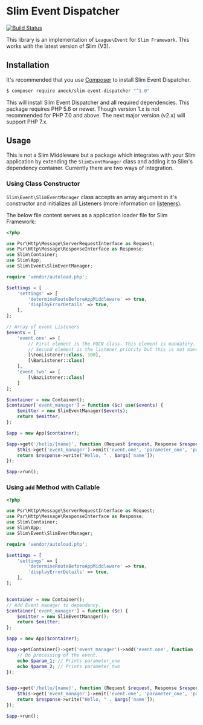# Slim Event Dispatcher

[![Build Status](https://travis-ci.org/aneek/slim-event-dispatcher.svg?branch=develop)](https://travis-ci.org/aneek/slim-event-dispatcher)

This library is an implementation of ```League\Event``` for ```Slim Framework```. This works with the latest version of Slim (V3).

## Installation
It's recommended that you use [Composer](https://getcomposer.org/) to install Slim Event Dispatcher.

```bash
$ composer require aneek/slim-event-dispatcher "^1.0"
```
This will install Slim Event Dispatcher and all required dependencies. This package requires PHP 5.6 or newer. Though version 1.x is not recommended for PHP 7.0 and above. The next major version (v2.x) will support PHP 7.x.

## Usage
This is not a Slim Middleware but a package which integrates with your Slim application by extending the ```SlimEventManager``` class and adding it to Slim's dependency container. Currently there are two ways of integration.

### Using Class Constructor
```Slim\Event\SlimEventManager``` class accepts an array argument in it's constructor and initializes all Listeners (more information on [listeners](http://event.thephpleague.com/2.0/listeners/callables/)).

The below file content serves as a application loader file for Slim Framework:

```php
<?php

use Psr\Http\Message\ServerRequestInterface as Request;
use Psr\Http\Message\ResponseInterface as Response;
use Slim\Container;
use Slim\App;
use Slim\Event\SlimEventManager;

require 'vendor/autoload.php';

$settings = [
    'settings' => [
        'determineRouteBeforeAppMiddleware' => true,
        'displayErrorDetails' => true,
    ],
];

// Array of event Listeners
$events = [
    'event.one' => [
        // First element is the FQCN class. This element is mandatory.
        // Second element is the listener priority but this is not mandatory.
        [\FooListener::class, 100],
        [\BarListener::class]    
    ],
    'event.two' => [
        [\BazListener::class]
    ]
];

$container = new Container();
$container['event_manager'] = function ($c) use($events) {
    $emitter = new SlimEventManager($events);
    return $emitter;
};

$app = new App($container);

$app->get('/hello/{name}', function (Request $request, Response $response, $args) {
    $this->get('event_manager')->emit('event.one', 'parameter_one', 'parameter_two');
    return $response->write("Hello, " . $args['name']);
});

$app->run();
```

### Using ``add`` Method with Callable

```php
<?php

use Psr\Http\Message\ServerRequestInterface as Request;
use Psr\Http\Message\ResponseInterface as Response;
use Slim\Container;
use Slim\App;
use Slim\Event\SlimEventManager;

require 'vendor/autoload.php';

$settings = [
    'settings' => [
        'determineRouteBeforeAppMiddleware' => true,
        'displayErrorDetails' => true,
    ],
];


$container = new Container();
// Add Event manager to dependency.
$container['event_manager'] = function ($c) {
    $emitter = new SlimEventManager();
    return $emitter;
};

$app = new App($container);

$app->getContainer()->get('event_manager')->add('event.one', function ($event, $param_1, $param_2) {
    // Do processing of the event.
    echo $param_1; // Prints parameter_one
    echo $param_2; // Prints parameter_two
});


$app->get('/hello/{name}', function (Request $request, Response $response, $args) {
    $this->get('event_manager')->emit('event.one', 'parameter_one', 'parameter_two');
    return $response->write("Hello, " . $args['name']);
});

$app->run();
```